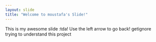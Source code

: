 ```yaml
---
layout: slide
title: "Welcome to moustafa's Slide!"
---
```

This is my awesome slide :tda!
Use the left arrow to go back!
getignore trying to understand this project
